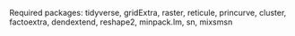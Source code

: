 
Required packages: tidyverse, gridExtra, raster, reticule, princurve, cluster, factoextra, dendextend, reshape2, minpack.lm, sn, mixsmsn
